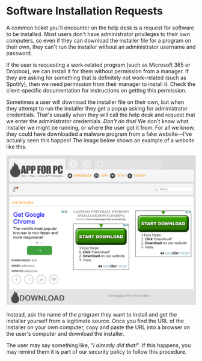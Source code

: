 # Software Installation Requests

A common ticket you’ll encounter on the help desk is a request for software to be installed. Most users don't have administrator privileges to their own computers, so even if they can download the installer file for a program on their own, they can't run the installer without an administrator username and password.

If the user is requesting a work-related program (such as Microsoft 365 or Dropbox), we can install it for them without permission from a manager. If they are asking for something that is definitely not work-related (such as Spotify), then we need permission from their manager to install it. Check the client-specific documentation for instructions on getting this permission.

Sometimes a user will download the installer file on their own, but when they attempt to run the installer they get a popup asking for administrator credentials. That's usually when they will call the help desk and request that we enter the administrator credentials. *Don't do this!* We don't know what installer we might be running, or where the user got it from. For all we know, they could have downloaded a malware program from a fake website—I've actually seen this happen! The image below shows an example of a website like this.



![A website with fake download buttons](Software%20Installation%20Requests.assets/fake%20download%20website.png)



Instead, ask the name of the program they want to install and get the installer yourself from a legitimate source. Once you find the URL of the installer on your own computer, copy and paste the URL into a browser on the user's computer and download the installer.

The user may say something like, "*I already did that!*". If this happens, you may remind them it is part of our security policy to follow this procedure.